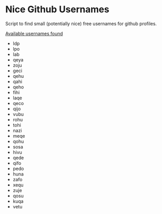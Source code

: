 # Nice Github Usernames

Script to find small (potentially nice) free usernames for github profiles.

[Available usernames found](available_users.txt)
* ldp
* lpo
* lab
* qeya
* zoju
* geci
* qehu
* qahi
* qeho
* fihi
* laqe
* qeco
* qijo
* vubu
* rohu
* tohi
* nazi
* meqe
* qohu
* sosa
* hivu
* qede
* qifo
* pedo
* huna
* zafo
* xequ
* zuje
* qosu
* kuqa
* vetu

